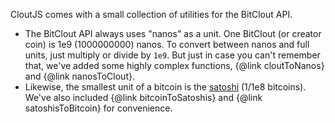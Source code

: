 
CloutJS comes with a small collection of utilities for the BitClout API.

- The BitClout API always uses "nanos" as a unit. One BitClout (or creator coin) is 1e9 (1000000000) nanos. To convert between nanos and full units, just multiply or divide by `1e9`. But just in case you can't remember that, we've added some highly complex functions, {@link cloutToNanos} and {@link nanosToClout}.
- Likewise, the smallest unit of a bitcoin is the [satoshi](https://en.bitcoin.it/wiki/Satoshi_(unit)) (1/1e8 bitcoins). We've also included {@link bitcoinToSatoshis} and {@link satoshisToBitcoin} for convenience.